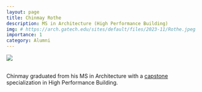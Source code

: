 ```yaml
---
layout: page
title: Chinmay Rothe
description: MS in Architecture (High Performance Building)
img: # https://arch.gatech.edu/sites/default/files/2023-11/Rothe.jpeg
importance: 1
category: Alumni
---
```


<div class="profile"> 
<img src="https://arch.gatech.edu/sites/default/files/2023-11/Rothe.jpeg" class="img-fluid z-depth-1 rounded"/>
</div>
<br>

Chinmay graduated from his MS in Architecture with a [capstone](/projects/1_capstone) specialization in High Performance Building.